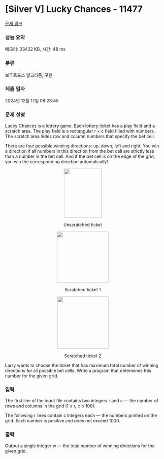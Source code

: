 # [Silver V] Lucky Chances - 11477 

[문제 링크](https://www.acmicpc.net/problem/11477) 

### 성능 요약

메모리: 33432 KB, 시간: 48 ms

### 분류

브루트포스 알고리즘, 구현

### 제출 일자

2024년 12월 17일 08:28:40

### 문제 설명

<p>Lucky Chances is a lottery game. Each lottery ticket has a play field and a scratch area. The play field is a rectangular r × c field filled with numbers. The scratch area hides row and column numbers that specify the bet cell.</p>

<p>There are four possible winning directions: up, down, left and right. You win a direction if all numbers in this direction from the bet cell are strictly less than a number in the bet cell. And if the bet cell is on the edge of the grid, you win the corresponding direction automatically!</p>

<p style="text-align: center;"><img alt="" src="https://onlinejudgeimages.s3-ap-northeast-1.amazonaws.com/problem/11477/1.png" style="height:159px; width:123px"></p>

<p style="text-align: center;">Unscratched ticket</p>

<p style="text-align: center;"><img alt="" src="https://onlinejudgeimages.s3-ap-northeast-1.amazonaws.com/problem/11477/2.png" style="height:165px; width:168px"></p>

<p style="text-align: center;">Scratched ticket 1</p>

<p style="text-align: center;"><img alt="" src="https://onlinejudgeimages.s3-ap-northeast-1.amazonaws.com/problem/11477/3.png" style="height:169px; width:167px"></p>

<p style="text-align: center;">Scratched ticket 2</p>

<p>Larry wants to choose the ticket that has maximum total number of winning directions for all possible bet cells. Write a program that determines this number for the given grid.</p>

### 입력 

 <p>The first line of the input file contains two integers r and c — the number of rows and columns in the grid (1 ≤ r, c ≤ 100).</p>

<p>The following r lines contain c integers each — the numbers printed on the grid. Each number is positive and does not exceed 1000.</p>

### 출력 

 <p>Output a single integer w — the total number of winning directions for the given grid.</p>

